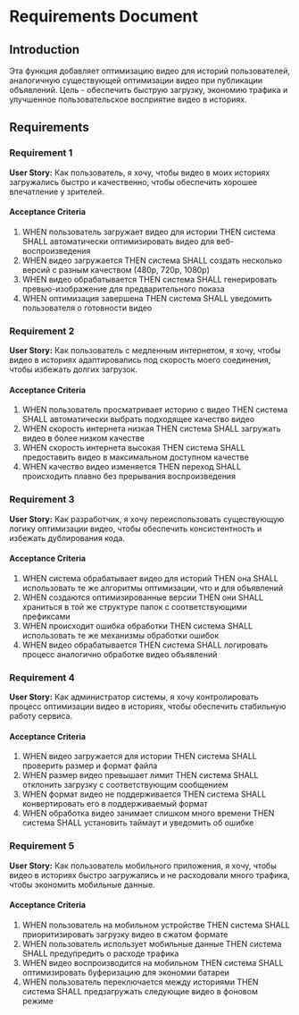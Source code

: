 # Requirements Document

## Introduction

Эта функция добавляет оптимизацию видео для историй пользователей, аналогичную существующей оптимизации видео при публикации объявлений. Цель - обеспечить быструю загрузку, экономию трафика и улучшенное пользовательское восприятие видео в историях.

## Requirements

### Requirement 1

**User Story:** Как пользователь, я хочу, чтобы видео в моих историях загружались быстро и качественно, чтобы обеспечить хорошее впечатление у зрителей.

#### Acceptance Criteria

1. WHEN пользователь загружает видео для истории THEN система SHALL автоматически оптимизировать видео для веб-воспроизведения
2. WHEN видео загружается THEN система SHALL создать несколько версий с разным качеством (480p, 720p, 1080p)
3. WHEN видео обрабатывается THEN система SHALL генерировать превью-изображение для предварительного показа
4. WHEN оптимизация завершена THEN система SHALL уведомить пользователя о готовности видео

### Requirement 2

**User Story:** Как пользователь с медленным интернетом, я хочу, чтобы видео в историях адаптировались под скорость моего соединения, чтобы избежать долгих загрузок.

#### Acceptance Criteria

1. WHEN пользователь просматривает историю с видео THEN система SHALL автоматически выбрать подходящее качество видео
2. WHEN скорость интернета низкая THEN система SHALL загружать видео в более низком качестве
3. WHEN скорость интернета высокая THEN система SHALL предоставить видео в максимальном доступном качестве
4. WHEN качество видео изменяется THEN переход SHALL происходить плавно без прерывания воспроизведения

### Requirement 3

**User Story:** Как разработчик, я хочу переиспользовать существующую логику оптимизации видео, чтобы обеспечить консистентность и избежать дублирования кода.

#### Acceptance Criteria

1. WHEN система обрабатывает видео для историй THEN она SHALL использовать те же алгоритмы оптимизации, что и для объявлений
2. WHEN создаются оптимизированные версии THEN они SHALL храниться в той же структуре папок с соответствующими префиксами
3. WHEN происходит ошибка обработки THEN система SHALL использовать те же механизмы обработки ошибок
4. WHEN видео обрабатывается THEN система SHALL логировать процесс аналогично обработке видео объявлений

### Requirement 4

**User Story:** Как администратор системы, я хочу контролировать процесс оптимизации видео в историях, чтобы обеспечить стабильную работу сервиса.

#### Acceptance Criteria

1. WHEN видео загружается для истории THEN система SHALL проверить размер и формат файла
2. WHEN размер видео превышает лимит THEN система SHALL отклонить загрузку с соответствующим сообщением
3. WHEN формат видео не поддерживается THEN система SHALL конвертировать его в поддерживаемый формат
4. WHEN обработка видео занимает слишком много времени THEN система SHALL установить таймаут и уведомить об ошибке

### Requirement 5

**User Story:** Как пользователь мобильного приложения, я хочу, чтобы видео в историях быстро загружались и не расходовали много трафика, чтобы экономить мобильные данные.

#### Acceptance Criteria

1. WHEN пользователь на мобильном устройстве THEN система SHALL приоритизировать загрузку видео в сжатом формате
2. WHEN пользователь использует мобильные данные THEN система SHALL предупредить о расходе трафика
3. WHEN видео воспроизводится на мобильном THEN система SHALL оптимизировать буферизацию для экономии батареи
4. WHEN пользователь переключается между историями THEN система SHALL предзагружать следующие видео в фоновом режиме